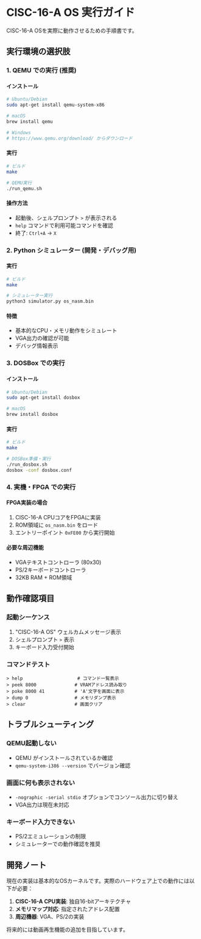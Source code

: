 # CISC-16-A OS 実行ガイド

CISC-16-A OSを実際に動作させるための手順書です。

##  実行環境の選択肢

### 1. QEMU での実行 (推奨)

#### インストール
```bash
# Ubuntu/Debian
sudo apt-get install qemu-system-x86

# macOS  
brew install qemu

# Windows
# https://www.qemu.org/download/ からダウンロード
```

#### 実行
```bash
# ビルド
make

# QEMU実行
./run_qemu.sh
```

#### 操作方法
- 起動後、シェルプロンプト `>` が表示される
- `help` コマンドで利用可能コマンドを確認
- 終了: `Ctrl+A` → `X`

### 2. Python シミュレーター (開発・デバッグ用)

#### 実行
```bash
# ビルド
make

# シミュレーター実行  
python3 simulator.py os_nasm.bin
```

#### 特徴
- 基本的なCPU・メモリ動作をシミュレート
- VGA出力の確認が可能
- デバッグ情報表示

### 3. DOSBox での実行

#### インストール
```bash
# Ubuntu/Debian
sudo apt-get install dosbox

# macOS
brew install dosbox
```

#### 実行
```bash
# ビルド
make

# DOSBox準備・実行
./run_dosbox.sh
dosbox -conf dosbox.conf
```

### 4. 実機・FPGA での実行

#### FPGA実装の場合
1. CISC-16-A CPUコアをFPGAに実装
2. ROM領域に `os_nasm.bin` をロード
3. エントリーポイント `0xFE00` から実行開始

#### 必要な周辺機能
- VGAテキストコントローラ (80x30)
- PS/2キーボードコントローラ
- 32KB RAM + ROM領域

##  動作確認項目

### 起動シーケンス
1. "CISC-16-A OS" ウェルカムメッセージ表示
2. シェルプロンプト `>` 表示
3. キーボード入力受付開始

### コマンドテスト
```
> help                    # コマンド一覧表示
> peek 8000              # VRAMアドレス読み取り  
> poke 8000 41           # 'A'文字を画面に表示
> dump 0                 # メモリダンプ表示
> clear                  # 画面クリア
```

##  トラブルシューティング

### QEMU起動しない
- QEMU がインストールされているか確認
- `qemu-system-i386 --version` でバージョン確認

### 画面に何も表示されない  
- `-nographic -serial stdio` オプションでコンソール出力に切り替え
- VGA出力は現在未対応

### キーボード入力できない
- PS/2エミュレーションの制限
- シミュレーターでの動作確認を推奨

##  開発ノート

現在の実装は基本的なOSカーネルです。実際のハードウェア上での動作には以下が必要：

1. **CISC-16-A CPU実装**: 独自16-bitアーキテクチャ
2. **メモリマップ対応**: 指定されたアドレス配置
3. **周辺機器**: VGA、PS/2の実装

将来的には動画再生機能の追加を目指しています。
